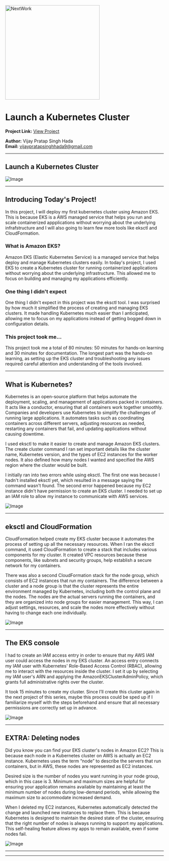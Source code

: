 <img src="https://cdn.prod.website-files.com/677c400686e724409a5a7409/6790ad949cf622dc8dcd9fe4_nextwork-logo-leather.svg" alt="NextWork" width="300" />

# Launch a Kubernetes Cluster

**Project Link:** [View Project](http://learn.nextwork.org/projects/aws-compute-eks1)

**Author:** Vijay Pratap Singh Hada  
**Email:** vijaypratapsinghhada9@gmail.com

---

## Launch a Kubernetes Cluster

![Image](http://learn.nextwork.org/blissful_yellow_calm_donkey/uploads/aws-compute-eks1_e5f6g7h8)

---

## Introducing Today's Project!

In this project, I will deploy my first kubernetes cluster using Amazon EKS. This is because EKS is a AWS managed service that helps you run and scale containerized appplications without worrying about the underlying infrafstructure and I will also going to learn few more tools like eksctl and CloudFormation.

### What is Amazon EKS?

Amazon EKS (Elastic Kubernetes Service) is a managed service that helps deploy and manage Kubernetes clusters easily. In today's project, I used EKS to create a Kubernetes cluster for running containerized applications without worrying about the underlying infrastructure. This allowed me to focus on building and managing my applications efficiently.

### One thing I didn't expect

One thing I didn't expect in this project was the eksctl tool. I was surprised by how much it simplified the process of creating and managing EKS clusters. It made handling Kubernetes much easier than I anticipated, allowing me to focus on my applications instead of getting bogged down in configuration details.

### This project took me...

This project took me a total of 80 minutes: 50 minutes for hands-on learning and 30 minutes for documentation. The longest part was the hands-on learning, as setting up the EKS cluster and troubleshooting any issues required careful attention and understanding of the tools involved.



---

## What is Kubernetes?

Kubernetes is an open-source platform that helps automate the deployment, scaling, and management of applications packed in containers. It acts like a conductor, ensuring that all containers work together smoothly. Companies and developers use Kubernetes to simplify the challenges of running large applications. It automates tasks such as coordinating containers across different servers, adjusting resources as needed, restarting any containers that fail, and updating applications without causing downtime. 

I used eksctl to make it easier to create and manage Amazon EKS clusters. The create cluster command I ran set important details like the cluster name, Kubernetes version, and the types of EC2 instances for the worker nodes. It also defined how many nodes I wanted and specified the AWS region where the cluster would be built.

I initially ran into two errors while using eksctl. The first one was because I hadn't installed eksctl yet, which resulted in a message saying the command wasn't found. The second error happened because my EC2 instance didn't have permission to create an EKS cluster. I needed to set up an IAM role to allow my instance to communicate with AWS services. 

![Image](http://learn.nextwork.org/blissful_yellow_calm_donkey/uploads/aws-compute-eks1_ff9bfc221)

---

## eksctl and CloudFormation

CloudFormation helped create my EKS cluster because it automates the process of setting up all the necessary resources. When I ran the eksctl command, it used CloudFormation to create a stack that includes various components for my cluster. It created VPC resources because these components, like subnets and security groups, help establish a secure network for my containers.

There was also a second CloudFormation stack for the node group, which consists of EC2 instances that run my containers. The difference between a cluster and a node group is that the cluster represents the entire environment managed by Kubernetes, including both the control plane and the nodes. The nodes are the actual servers running the containers, and they are organized into node groups for easier management. This way, I can adjust settings, resources, and scale the nodes more effectively without having to change each one individually.

![Image](http://learn.nextwork.org/blissful_yellow_calm_donkey/uploads/aws-compute-eks1_w3e4r5t6)

---

## The EKS console

I had to create an IAM access entry in order to ensure that my AWS IAM user could access the nodes in my EKS cluster. An access entry connects my IAM user with Kubernetes' Role-Based Access Control (RBAC), allowing me to interact with the resources inside the cluster. I set it up by selecting my IAM user's ARN and applying the AmazonEKSClusterAdminPolicy, which grants full administrative rights over the cluster. 

It took 15 minutes to create my cluster. Since I’ll create this cluster again in the next project of this series, maybe this process could be sped up if I familiarize myself with the steps beforehand and ensure that all necessary permissions are correctly set up in advance.

![Image](http://learn.nextwork.org/blissful_yellow_calm_donkey/uploads/aws-compute-eks1_e5f6g7h8)

---

## EXTRA: Deleting nodes

Did you know you can find your EKS cluster's nodes in Amazon EC2? This is because each node in a Kubernetes cluster on AWS is actually an EC2 instance. Kubernetes uses the term “node” to describe the servers that run containers, but in AWS, these nodes are represented as EC2 instances. 

Desired size is the number of nodes you want running in your node group, which in this case is 3. Minimum and maximum sizes are helpful for ensuring your application remains available by maintaining at least the minimum number of nodes during low-demand periods, while allowing the maximum size to accommodate increased demand. 

When I deleted my EC2 instances, Kubernetes automatically detected the change and launched new instances to replace them. This is because Kubernetes is designed to maintain the desired state of the cluster, ensuring that the right number of nodes is always running to support my applications. This self-healing feature allows my apps to remain available, even if some nodes fail.

![Image](http://learn.nextwork.org/blissful_yellow_calm_donkey/uploads/aws-compute-eks1_q7r8s9t0)

---

---
